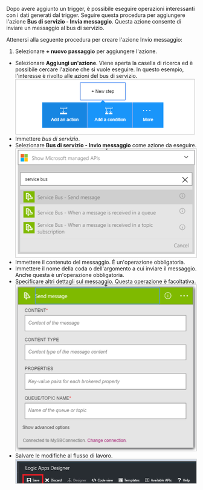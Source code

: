 Dopo avere aggiunto un trigger, è possibile eseguire operazioni interessanti con i dati generati dal trigger. Seguire questa procedura per aggiungere l'azione **Bus di servizio - Invia messaggio**. Questa azione consente di inviare un messaggio al bus di servizio.

Attenersi alla seguente procedura per creare l'azione Invio messaggio:

1. Selezionare **+ nuovo passaggio** per aggiungere l'azione.
- Selezionare **Aggiungi un'azione**. Viene aperta la casella di ricerca ed è possibile cercare l'azione che si vuole eseguire. In questo esempio, l'interesse è rivolto alle azioni del bus di servizio. ![Immagine di azione del bus di servizio 1](./media/connectors-create-api-servicebus/action-1.png)
- Immettere *bus di servizio*.
- Selezionare **Bus di servizio - Invio messaggio** come azione da eseguire. ![Immagine di azione del bus di servizio 2](./media/connectors-create-api-servicebus/action-2.png)
- Immettere il contenuto del messaggio. È un'operazione obbligatoria.
- Immettere il nome della coda o dell'argomento a cui inviare il messaggio. Anche questa è un'operazione obbligatoria.
- Specificare altri dettagli sul messaggio. Questa operazione è facoltativa. ![Immagine di azione del bus di servizio 3](./media/connectors-create-api-servicebus/action-3.png)
- Salvare le modifiche al flusso di lavoro. ![Immagine di azione del bus di servizio 4](./media/connectors-create-api-servicebus/action-4.png)

<!---HONumber=AcomDC_0810_2016-->
